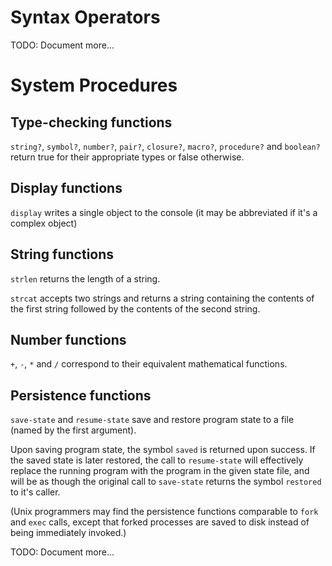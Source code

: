 # Syntax Operators

TODO: Document more...

# System Procedures

## Type-checking functions

`string?`, `symbol?`, `number?`, `pair?`, `closure?`, `macro?`, `procedure?` and `boolean?` return true for their appropriate types or false otherwise.

## Display functions

`display` writes a single object to the console (it may be abbreviated if it's a complex object)

## String functions

`strlen` returns the length of a string.

`strcat` accepts two strings and returns a string containing the contents of the first string followed by the contents of the second string.

## Number functions

`+`, `-`, `*` and `/` correspond to their equivalent mathematical functions.

## Persistence functions

`save-state` and `resume-state` save and restore program state to a file (named by the first argument).

Upon saving program state, the symbol `saved` is returned upon success. If the saved state is later restored, the call to `resume-state` will effectively replace the running program with the program in the given state file, and will be as though the original call to `save-state` returns the symbol `restored` to it's caller.

(Unix programmers may find the persistence functions comparable to `fork` and `exec` calls, except that forked processes are saved to disk instead of being immediately invoked.)

TODO: Document more...
